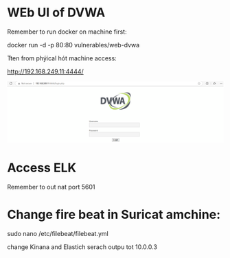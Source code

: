 
# WEb UI of DVWA

Remember to run docker on machine first:

docker run -d -p 80:80 vulnerables/web-dvwa


Tten from phýical hót machine access: 

http://192.168.249.11:4444/


![alt text](image-49.png)


# Access ELK

Remember to out nat port 5601


# Change fire beat in Suricat amchine: 

sudo nano /etc/filebeat/filebeat.yml

change Kinana and Elastich serach outpu tot 10.0.0.3
